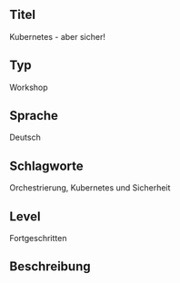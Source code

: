 ## Titel
Kubernetes - aber sicher!

## Typ
Workshop

## Sprache
Deutsch

## Schlagworte
Orchestrierung, Kubernetes und Sicherheit

## Level
Fortgeschritten

## Beschreibung
